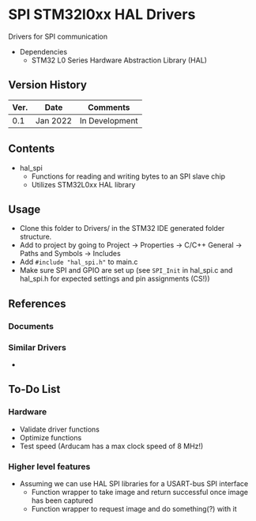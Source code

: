 # SPI STM32l0xx HAL Drivers

Drivers for SPI communication 
- Dependencies
  - STM32 L0 Series Hardware Abstraction Library (HAL) 

  
## Version History

Ver. |      Date      |     Comments     |
---  |      ---       |       ---        |
0.1	 |	  Jan 2022    |  In Development  | 					


## Contents

- hal_spi
    - Functions for reading and writing bytes to an SPI slave chip
    - Utilizes STM32L0xx HAL library

## Usage 

- Clone this folder to Drivers/ in the STM32 IDE generated folder structure. 
- Add to project by going to Project -> Properties -> C/C++ General -> Paths and Symbols -> Includes
- Add `#include "hal_spi.h"` to main.c
- Make sure SPI and GPIO are set up (see `SPI_Init` in hal_spi.c and hal_spi.h for expected settings and pin assignments (CS!))

## References 

### Documents

### Similar Drivers
- 
## To-Do List

### Hardware 
- Validate driver functions
- Optimize functions
- Test speed (Arducam has a max clock speed of 8 MHz!)


### Higher level features
- Assuming we can use HAL SPI libraries for a USART-bus SPI interface
    - Function wrapper to take image and return successful once image has been captured
    - Function wrapper to request image and do something(?) with it

